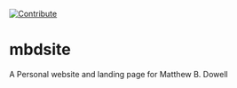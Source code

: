 [![Contribute](https://www.eclipse.org/che/contribute.svg)](https://code.ethosengine.com/#https://github.com/Mbd06b/matthewbdowell)

# mbdsite
A Personal website and landing page for Matthew B. Dowell
